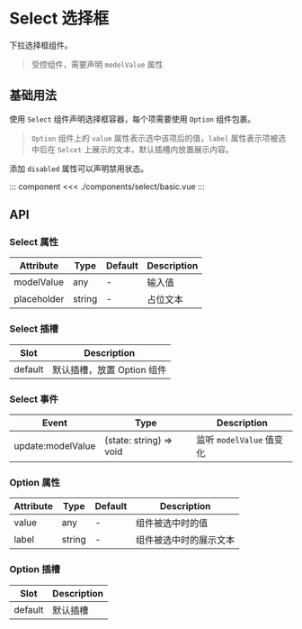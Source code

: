 # Select 选择框

下拉选择框组件。

> 受控组件，需要声明 `modelValue` 属性

## 基础用法

使用 `Select` 组件声明选择框容器，每个项需要使用 `Option` 组件包裹。

> `Option` 组件上的 `value` 属性表示选中该项后的值，`label` 属性表示项被选中后在 `Selcet` 上展示的文本，默认插槽内放置展示内容。

添加 `disabled` 属性可以声明禁用状态。

::: component <SelectBasic/>
<<< ./components/select/basic.vue
:::

## API

### Select 属性

| Attribute   | Type    | Default | Description |
|-------------|---------|---------|-------------|
| modelValue  | any     | -       | 输入值       |
| placeholder | string  | -       | 占位文本     |

### Select 插槽

| Slot    | Description             |
|---------|-------------------------|
| default | 默认插槽，放置 Option 组件 |

### Select 事件

| Event             | Type                    | Description             |
|-------------------|-------------------------|-------------------------|
| update:modelValue | (state: string) => void | 监听 `modelValue` 值变化  |

### Option 属性

| Attribute | Type   | Default | Description        |
|-----------|--------|---------|--------------------|
| value     | any    | -       | 组件被选中时的值      |
| label     | string | -       | 组件被选中时的展示文本 |

### Option 插槽

| Slot    | Description |
|---------|-------------|
| default | 默认插槽     |

